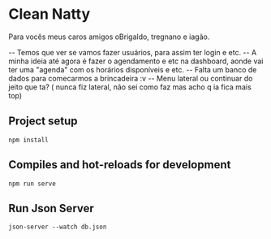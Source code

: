 # Clean Natty  

Para vocês meus caros amigos oBrigaldo, tregnano e iagão. 

-- Temos que ver se vamos fazer usuários, para assim ter login e etc. 
-- A minha ideia até agora é fazer o agendamento e etc na dashboard, aonde vai ter uma "agenda" com os horários disponíveis e etc.
-- Falta um banco de dados para comecarmos a brincadeira :v
-- Menu lateral ou continuar do jeito que ta? ( nunca fiz lateral, não sei como faz mas acho q ia fica mais top)

## Project setup
```
npm install
```

## Compiles and hot-reloads for development
```
npm run serve
```

## Run Json Server
```
json-server --watch db.json
``` 
